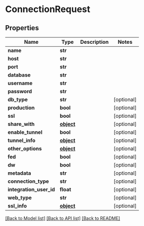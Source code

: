 # ConnectionRequest

## Properties
Name | Type | Description | Notes
------------ | ------------- | ------------- | -------------
**name** | **str** |  | 
**host** | **str** |  | 
**port** | **str** |  | 
**database** | **str** |  | 
**username** | **str** |  | 
**password** | **str** |  | 
**db_type** | **str** |  | [optional] 
**production** | **bool** |  | [optional] 
**ssl** | **bool** |  | [optional] 
**share_with** | [**object**](.md) |  | [optional] 
**enable_tunnel** | **bool** |  | [optional] 
**tunnel_info** | [**object**](.md) |  | [optional] 
**other_options** | [**object**](.md) |  | [optional] 
**fed** | **bool** |  | [optional] 
**dw** | **bool** |  | [optional] 
**metadata** | **str** |  | [optional] 
**connection_type** | **str** |  | [optional] 
**integration_user_id** | **float** |  | [optional] 
**web_type** | **str** |  | [optional] 
**ssl_info** | [**object**](.md) |  | [optional] 

[[Back to Model list]](../README.md#documentation-for-models) [[Back to API list]](../README.md#documentation-for-api-endpoints) [[Back to README]](../README.md)


